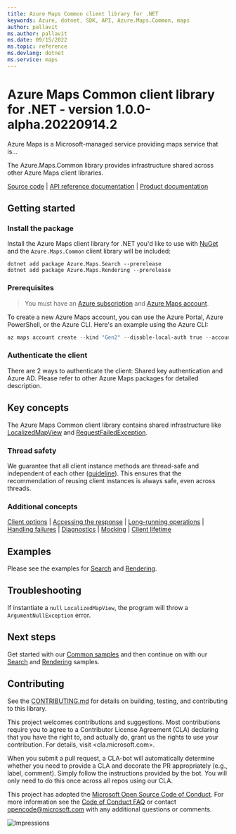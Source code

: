 ```yaml
---
title: Azure Maps Common client library for .NET
keywords: Azure, dotnet, SDK, API, Azure.Maps.Common, maps
author: pallavit
ms.author: pallavit
ms.date: 09/15/2022
ms.topic: reference
ms.devlang: dotnet
ms.service: maps
---
```

# Azure Maps Common client library for .NET - version 1.0.0-alpha.20220914.2 


Azure Maps is a Microsoft-managed service providing maps service that is...

The Azure.Maps.Common library provides infrastructure shared across other Azure Maps client libraries.

[Source code](https://github.com/Azure/azure-sdk-for-net/tree/main/sdk/maps/Azure.Maps.Common/src) | [API reference documentation](/rest/api/maps/) | [Product documentation](/azure/azure-maps)

## Getting started

### Install the package

Install the Azure Maps client library for .NET you'd like to use with [NuGet](https://www.nuget.org/) and the `Azure.Maps.Common` client library will be included:

```dotnetcli
dotnet add package Azure.Maps.Search --prerelease
dotnet add package Azure.Maps.Rendering --prerelease
```

### Prerequisites

> You must have an [Azure subscription](https://azure.microsoft.com/free/dotnet/) and [Azure Maps account](/azure/azure-maps/quick-demo-map-app#create-an-azure-maps-account).

To create a new Azure Maps account, you can use the Azure Portal, Azure PowerShell, or the Azure CLI. Here's an example using the Azure CLI:

```powershell
az maps account create --kind "Gen2" --disable-local-auth true --account-name "myMapAccountName" --resource-group "<resource group>" --sku "G2" --accept-tos
```

### Authenticate the client

There are 2 ways to authenticate the client: Shared key authentication and Azure AD. Please refer to other Azure Maps packages for detailed description.

## Key concepts

The Azure Maps Common client library contains shared infrastructure like
[LocalizedMapView](https://github.com/Azure/azure-sdk-for-net/blob/main/sdk/maps/Azure.Maps.Common/src/LocalizedMapView.cs) and [RequestFailedException](https://github.com/Azure/azure-sdk-for-net/blob/main/sdk/core/Azure.Core/src/RequestFailedException.cs).

### Thread safety

We guarantee that all client instance methods are thread-safe and independent of each other ([guideline](https://azure.github.io/azure-sdk/dotnet_introduction.html#dotnet-service-methods-thread-safety)). This ensures that the recommendation of reusing client instances is always safe, even across threads.

### Additional concepts
<!-- CLIENT COMMON BAR -->
[Client options](https://github.com/Azure/azure-sdk-for-net/blob/main/sdk/core/Azure.Core/README.md#configuring-service-clients-using-clientoptions) |
[Accessing the response](https://github.com/Azure/azure-sdk-for-net/blob/main/sdk/core/Azure.Core/README.md#accessing-http-response-details-using-responset) |
[Long-running operations](https://github.com/Azure/azure-sdk-for-net/blob/main/sdk/core/Azure.Core/README.md#consuming-long-running-operations-using-operationt) |
[Handling failures](https://github.com/Azure/azure-sdk-for-net/blob/main/sdk/core/Azure.Core/README.md#reporting-errors-requestfailedexception) |
[Diagnostics](https://github.com/Azure/azure-sdk-for-net/blob/main/sdk/core/Azure.Core/samples/Diagnostics.md) |
[Mocking](https://github.com/Azure/azure-sdk-for-net/blob/main/sdk/core/Azure.Core/README.md#mocking) |
[Client lifetime](https://devblogs.microsoft.com/azure-sdk/lifetime-management-and-thread-safety-guarantees-of-azure-sdk-net-clients/)
<!-- CLIENT COMMON BAR -->

## Examples

Please see the examples for [Search](https://github.com/Azure/azure-sdk-for-net/tree/main/sdk/maps/Azure.Maps.Search) and [Rendering](https://github.com/Azure/azure-sdk-for-net/tree/main/sdk/maps/Azure.Maps.Rendering).

## Troubleshooting

If instantiate a `null` `LocalizedMapView`, the program will throw a `ArgumentNullException` error.

## Next steps

Get started with our [Common samples](https://github.com/Azure/azure-sdk-for-net/tree/main/sdk/maps/Azure.Maps.Common/samples) and then continue on with our [Search](https://github.com/Azure/azure-sdk-for-net/blob/main/sdk/maps/Azure.Maps.Search/tests/Samples/SearchClientSamples.HelloWorld.cs) and [Rendering](https://github.com/Azure/azure-sdk-for-net/tree/main/sdk/maps/Azure.Maps.Rendering/samples) samples.

## Contributing

See the [CONTRIBUTING.md](https://github.com/Azure/azure-sdk-for-net/blob/main/CONTRIBUTING.md) for details on building, testing, and contributing to this library.

This project welcomes contributions and suggestions. Most contributions require you to agree to a Contributor License Agreement (CLA) declaring that you have the right to, and actually do, grant us the rights to use your contribution. For details, visit <cla.microsoft.com>.

When you submit a pull request, a CLA-bot will automatically determine whether you need to provide a CLA and decorate the PR appropriately (e.g., label, comment). Simply follow the instructions provided by the bot. You will only need to do this once across all repos using our CLA.

This project has adopted the [Microsoft Open Source Code of Conduct](https://opensource.microsoft.com/codeofconduct/). For more information see the [Code of Conduct FAQ](https://opensource.microsoft.com/codeofconduct/faq/) or contact <opencode@microsoft.com> with any additional questions or comments.

![Impressions](https://azure-sdk-impressions.azurewebsites.net/api/impressions/azure-sdk-for-net/sdk/maps/Azure.Maps.Common/README.png)

